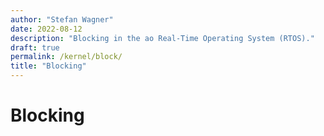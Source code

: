```yaml
---
author: "Stefan Wagner"
date: 2022-08-12
description: "Blocking in the ao Real-Time Operating System (RTOS)."
draft: true
permalink: /kernel/block/
title: "Blocking"
---
```


# Blocking
